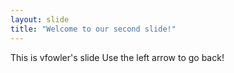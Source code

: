 ```yaml
---
layout: slide
title: "Welcome to our second slide!"
---
```

This is vfowler's slide
Use the left arrow to go back!
